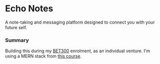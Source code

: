 # Echo Notes
A note-taking and messaging platform designed to connect you with your future self.

### Summary

Building this during my [BET300](https://uwaterloo.ca/conrad-school-entrepreneurship-business/bet-courses#BET300) enrolment, as an individual venture. I'm using a MERN stack from [this course](https://netninja.dev/p/mern-stack-tutorial).


